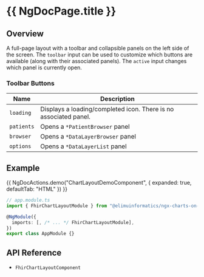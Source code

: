 # {{ NgDocPage.title }}

## Overview

A full-page layout with a toolbar and collapsible panels on the left side of the screen. The `toolbar` input can be used to customize which buttons are available (along with their associated panels). The `active` input changes which panel is currently open.

### Toolbar Buttons

| Name       | Description
| ---------- | -----------
| `loading`  | Displays a loading/completed icon. There is no associated panel.
| `patients` | Opens a `*PatientBrowser` panel
| `browser`  | Opens a `*DataLayerBrowser` panel
| `options`  | Opens a `*DataLayerList` panel

## Example

{{ NgDocActions.demo("ChartLayoutDemoComponent", { expanded: true, defaultTab: "HTML" }) }}

```ts
// app.module.ts
import { FhirChartLayoutModule } from "@elimuinformatics/ngx-charts-on-fhir";

@NgModule({
  imports: [, /* ... */ FhirChartLayoutModule],
})
export class AppModule {}
```

## API Reference

- `FhirChartLayoutComponent`
